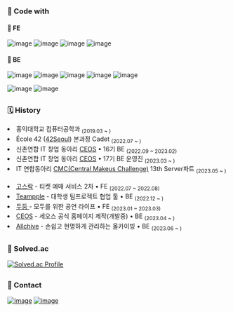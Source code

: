 
### 🚀 Code with

#### 📌 FE
  ![image](https://img.shields.io/badge/TypeScript-007ACC?style=flat-square&logo=typescript&logoColor=white)
  ![image](https://img.shields.io/badge/React-20232A?style=flat-square&logo=react&logoColor=61DAFB)
  ![image](https://img.shields.io/badge/React%20Query-FF4154?style=flat-square&logo=React%20Query&logoColor=white)
  ![image](https://img.shields.io/badge/Storybook-FF4785?style=flat-square&logo=Storybook&logoColor=white)
  <br>
  
#### 📌 BE
  ![image](https://img.shields.io/badge/Spring-6DB33F?style=flat-squaree&logo=spring&logoColor=white)
  ![image](https://img.shields.io/badge/Spring_Boot-F2F4F9?style=flat-square&logo=spring-boot)
  ![image](https://img.shields.io/badge/MySQL-005C84?style=flat-square&logo=mysql&logoColor=white)
  ![image](https://img.shields.io/badge/Redis-DC382D?style=flat-square&logo=Redis&logoColor=white)
  ![image](https://img.shields.io/badge/django-118414?style=flat-square&logo=django&logoColor=white)
  <br>
  
  ![image](https://img.shields.io/badge/Docker-2CA5E0?style=flat-square&logo=docker&logoColor=white)
  ![image](https://img.shields.io/badge/AWS-%23FF9900.svg?style=flat-square&logo=amazon-aws&logoColor=white)

<h2></h2>

### 🗓 History

  <li> 홍익대학교 컴퓨터공학과 <sub>(2019.03 ~ )</sub></li>
  <li> École 42 (<a href="https://42seoul.kr/seoul42/main/view">42Seoul</a>) 본과정 Cadet <sub>(2022.07 ~ )</sub></li>
  <li> 신촌연합 IT 창업 동아리 <a href="https://github.com/CEOS16th-VOTE/django-vote-16th">CEOS</a> • 16기 BE <sub>(2022.09 ~ 2023.02)</sub></li>
  <li> 신촌연합 IT 창업 동아리 <a href="https://github.com/CEOS-Developers">CEOS</a> • 17기 BE 운영진 <sub>(2023.03 ~ )</sub></li>
  <li> IT 연합동아리 <a href="https://github.com/Central-MakeUs">CMC(Central Makeus Challenge)</a> 13th Server파트 <sub>(2023.05 ~ )</sub></li>
  <br>

  <li> <a href="https://github.com/Gosrock/Ticket-Front-22th">고스락</a> -  티켓 예매 서비스 2차 • FE <sub> (2022.07 ~ 2022.08)</sub></li>
  <li> <a href="https://github.com/teampuls/Teamplus-Backend">Teampple</a> - 대학생 팀프로젝트 협업 툴 • BE <sub>(2022.12 ~ )</sub></li>
  <li> <a href="https://github.com/Gosrock/DuDoong-Front"> 두둥 </a> - 모두를 위한 공연 라이프 • FE <sub>(2023.01 ~ 2023.03)</sub></li>
  <li> <a href="https://github.com/CEOS-Developers/CEOS-BE">CEOS</a> - 세오스 공식 홈페이지 제작(개발중) • BE <sub>(2023.04 ~ )</sub></li>
  <li> <a href="https://github.com/Central-MakeUs/AllChive_Server">Allchive</a> - 손쉽고 현명하게 관리하는 올카이빙 • BE <sub>(2023.06 ~ )</sub></li>

<h2></h2>

### 🏅 Solved.ac
  [![Solved.ac Profile](http://mazassumnida.wtf/api/v2/generate_badge?boj=wjdtkdgns329)](https://solved.ac/wjdtkdgns329)
  
<h2></h2>  
  
###  📩 Contact 
  <a href="https://github.com/wjdtkdgns">![image](https://img.shields.io/badge/GitHub-100000?style=flat-square&logo=github&logoColor=white)</a>
  <a href="https://wtg1026.tistory.com/">![image](https://img.shields.io/badge/Tistory-184D66?style=flat-square&logo=Telegraph&logoColor=white)</a>
